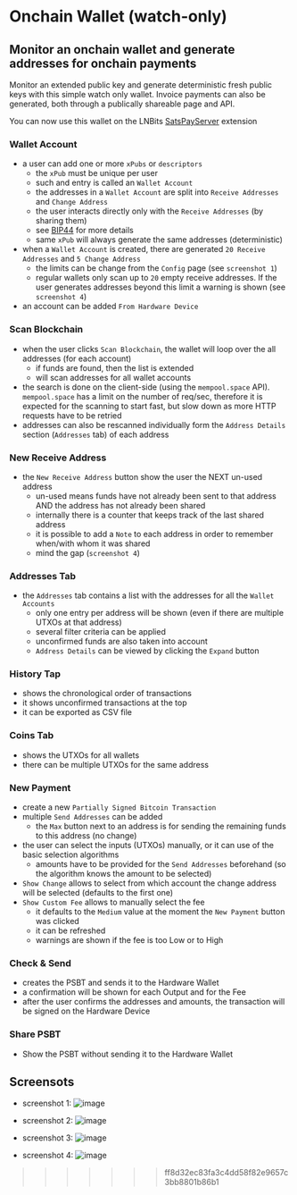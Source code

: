 # Onchain Wallet (watch-only)

## Monitor an onchain wallet and generate addresses for onchain payments

Monitor an extended public key and generate deterministic fresh public keys with this simple watch only wallet. Invoice payments can also be generated, both through a publically shareable page and API.

You can now use this wallet on the LNBits [SatsPayServer](https://github.com/runcitadel/lnbits-legend/blob/master/lnbits/extensions/satspay/README.md) extension

### Wallet Account
 - a user can add one or more `xPubs` or `descriptors`
   - the `xPub` must be unique per user
   - such and entry is called an `Wallet Account`
   - the addresses in a `Wallet Account` are split into `Receive Addresses` and `Change Address`
   - the user interacts directly only with the `Receive Addresses` (by sharing them)
   - see [BIP44](https://github.com/bitcoin/bips/blob/master/bip-0044.mediawiki#account-discovery) for more details
   - same `xPub` will always generate the same addresses (deterministic)
 - when a `Wallet Account` is created, there are generated `20 Receive Addresses` and `5 Change Address`
   - the limits can be change from the `Config` page (see `screenshot 1`)
   - regular wallets only scan up to `20` empty receive addresses. If the user generates addresses beyond this limit a warning is shown (see `screenshot 4`)
 - an account can be added `From Hardware Device`

### Scan Blockchain
 - when the user clicks `Scan Blockchain`, the wallet will loop over the all addresses (for each account)
   - if funds are found, then the list is extended
   -  will scan addresses for all wallet accounts
 - the search is done on the client-side (using the `mempool.space` API). `mempool.space` has a limit on the number of req/sec, therefore it is expected for the scanning to start fast, but slow down as more HTTP requests have to be retried
 - addresses can also be rescanned individually form the `Address Details` section (`Addresses` tab) of each address
 
### New Receive Address
 - the `New Receive Address` button show the user the NEXT un-used address
   - un-used means funds have not already been sent to that address AND the address has not already been shared
   - internally there is a counter that keeps track of the last shared address
   - it is possible to add a `Note` to each address in order to remember when/with whom it was shared
   - mind the gap (`screenshot 4`)

### Addresses Tab
- the `Addresses` tab contains a list with the addresses for all the `Wallet Accounts`
   - only one entry per address will be shown (even if there are multiple UTXOs at that address)
   - several filter criteria can be applied
   - unconfirmed funds are also taken into account
   - `Address Details` can be viewed by clicking the `Expand` button

### History Tap
 - shows the chronological order of transactions
 - it shows unconfirmed transactions at the top
 - it can be exported as CSV file

###  Coins Tab
 - shows the UTXOs for all wallets
 - there can be multiple UTXOs for the same address

### New Payment
 - create a new `Partially Signed Bitcoin Transaction`
 - multiple `Send Addresses` can be added
   -  the `Max` button next to an address is for sending the remaining funds to this address (no change)
 - the user can select the inputs (UTXOs) manually, or it can use of the basic selection algorithms
    - amounts have to be provided for the `Send Addresses` beforehand (so the algorithm knows the amount to be selected)
 - `Show Change` allows to select from which account the change address will be selected (defaults to the first one)
 - `Show Custom Fee` allows to manually select the fee
    - it defaults to the `Medium` value at the moment the `New Payment` button was clicked
    - it can be refreshed
    - warnings are shown if the fee is too Low or to High

### Check & Send
 - creates the PSBT and sends it to the Hardware Wallet
 - a confirmation will be shown for each Output and for the Fee
 - after the user confirms the addresses and amounts, the transaction will be signed on the Hardware Device

### Share PSBT
 - Show the PSBT without sending it to the Hardware Wallet

## Screensots
- screenshot 1:
![image](https://user-images.githubusercontent.com/2951406/177181611-eeeac70c-c245-4b45-b80b-8bbb511f6d1d.png)

- screenshot 2:
![image](https://user-images.githubusercontent.com/2951406/183087898-b91f5243-8ed9-4a14-9e57-7bb4f1fd43ef.png)

- screenshot 3:
![image](https://user-images.githubusercontent.com/2951406/177333755-4a9118fb-3eaf-43d6-bc7e-c3d8c80bc61e.png)

- screenshot 4:
![image](https://user-images.githubusercontent.com/2951406/177337474-bfcf7a7c-501a-4ebb-916e-ca391e63f6a7.png)


>>>>>>> ff8d32ec83fa3c4dd58f82e9657c3bb8801b86b1
